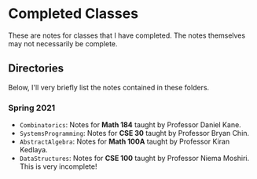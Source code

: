 # Completed Classes
These are notes for classes that I have completed. The notes themselves may not necessarily be complete.

## Directories
Below, I'll very briefly list the notes contained in these folders.

### Spring 2021
- `Combinatorics`: Notes for **Math 184** taught by Professor Daniel Kane.
- `SystemsProgramming`: Notes for **CSE 30** taught by Professor Bryan Chin.
- `AbstractAlgebra`: Notes for **Math 100A** taught by Professor Kiran Kedlaya.
- `DataStructures`: Notes for **CSE 100** taught by Professor Niema Moshiri. This is very incomplete!